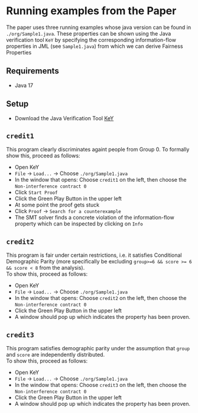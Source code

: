 # Running examples from the Paper
The paper uses three running examples whose java version can be found in `./org/Sample1.java`.
These properties can be shown using the Java verification tool `KeY` by specifying the corresponding information-flow properties in JML (see `Sample1.java`) from which we can derive Fairness Properties

## Requirements
- Java 17

## Setup
- Download the Java Verification Tool [KeY](https://www.key-project.org/download/)

## `credit1`
This program clearly discriminates againt people from Group 0.
To formally show this, proceed as follows:
- Open KeY
- `File` -> `Load...` -> Choose `./org/Sample1.java`
- In the window that opens: Choose `credit1` on the left, then choose the `Non-interference contract 0`
- Click `Start Proof`
- Click the Green Play Button in the upper left
- At some point the proof gets stuck
- Click `Proof` -> `Search for a counterexample`
- The SMT solver finds a concrete violation of the information-flow property which can be inspected by clicking on `Info`

## `credit2`
This program is fair under certain restrictions, i.e. it satisfies Conditional Demographic Parity (more specifically be excluding `group>=6 && score >= 6 && score < 8` from the analysis).  
To show this, proceed as follows:
- Open KeY
- `File` -> `Load...` -> Choose `./org/Sample1.java`
- In the window that opens: Choose `credit2` on the left, then choose the `Non-interference contract 0`
- Click the Green Play Button in the upper left
- A window should pop up which indicates the property has been proven.

## `credit3`
This program satisfies demographic parity under the assumption that `group` and `score` are independently distributed.  
To show this, proceed as follows:
- Open KeY
- `File` -> `Load...` -> Choose `./org/Sample1.java`
- In the window that opens: Choose `credit3` on the left, then choose the `Non-interference contract 0`
- Click the Green Play Button in the upper left
- A window should pop up which indicates the property has been proven.
